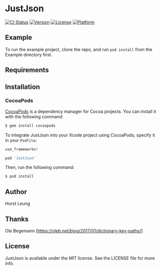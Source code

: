# JustJson

[![CI Status](http://img.shields.io/travis/fattomhk/JustJson.svg?style=flat)](https://travis-ci.org/fattomhk/JustJson)
[![Version](https://img.shields.io/cocoapods/v/JustJson.svg?style=flat)](https://cocoapods.org/pods/JustJson)
[![License](https://img.shields.io/cocoapods/l/JustJson.svg?style=flat)](https://cocoapods.org/pods/JustJson)
[![Platform](https://img.shields.io/cocoapods/p/JustJson.svg?style=flat)](https://cocoapods.org/pods/JustJson)

<!--
<a href="https://placehold.it/400?text=Screen+shot"><img width=200 height=200 src="https://placehold.it/400?text=Screen+shot" alt="Screenshot" /></a> -->


## Example

To run the example project, clone the repo, and run `pod install` from the Example directory first.


## Requirements

## Installation

### CocoaPods

[CocoaPods](http://cocoapods.org) is a dependency manager for Cocoa projects. You can install it with the following command:

```bash
$ gem install cocoapods
```

To integrate JustJson into your Xcode project using CocoaPods, specify it in your `Podfile`:

```ruby
use_frameworks!

pod 'JustJson'
```

Then, run the following command:

```bash
$ pod install
```

## Author

Horst Leung

## Thanks
Ole Begemann [https://oleb.net/blog/2017/01/dictionary-key-paths/]


## License

JustJson is available under the MIT license. See the LICENSE file for more info.
